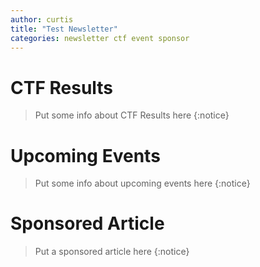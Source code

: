 ```yaml
---
author: curtis
title: "Test Newsletter"
categories: newsletter ctf event sponsor
---
```


# CTF Results

> Put some info about CTF Results here
{:notice}

# Upcoming Events

> Put some info about upcoming events here
{:notice}

# Sponsored Article

> Put a sponsored article here
{:notice}
